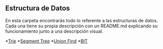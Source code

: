 ## Estructura de Datos
En esta carpeta encontrarás todo lo referente a las estructuras de datos. Cada una tiene su propia descripción con un README.md explicando su funcionamiento junto a una descripción visual.

*[Trie](https://github.com/dylanjitt/Algoritmica/tree/main/contenido/Estructura_de_datos/trie)
*[Segment Tree](https://github.com/dylanjitt/Algoritmica/tree/main/contenido/Estructura_de_datos/Segment_Tree)
*[Union Find](https://github.com/dylanjitt/Algoritmica/tree/main/contenido/Estructura_de_datos/Union_find)
*[BIT](https://github.com/dylanjitt/Algoritmica/tree/main/contenido/Estructura_de_datos/BIT)
